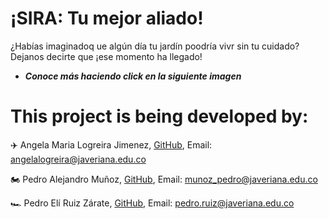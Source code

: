 # **¡SIRA: Tu mejor aliado!**

¿Habías imaginadoq ue algún día tu jardín poodría vivr sin tu cuidado? Dejanos decirte que ¡ese momento ha llegado!

- ***Conoce más haciendo click en la siguiente imagen***

<p align="center">
<a href="http://sira.125mb.com/"  target="_blank"<img src ="./images/page.png" alt="drawing" width="500"/> </a>
</p>



# **This project is being developed by:**

✈️ Angela Maria Logreira Jimenez, [GitHub](https://github.com/AngelaLogreira), Email: angelalogreira@javeriana.edu.co

🏍️ Pedro Alejandro Muñoz, [GitHub](https://github.com/Peter8000), Email: munoz_pedro@javeriana.edu.co

🏎️ Pedro Elí Ruiz Zárate, [GitHub](https://github.com/PedroRuizCode), Email: pedro.ruiz@javeriana.edu.co

